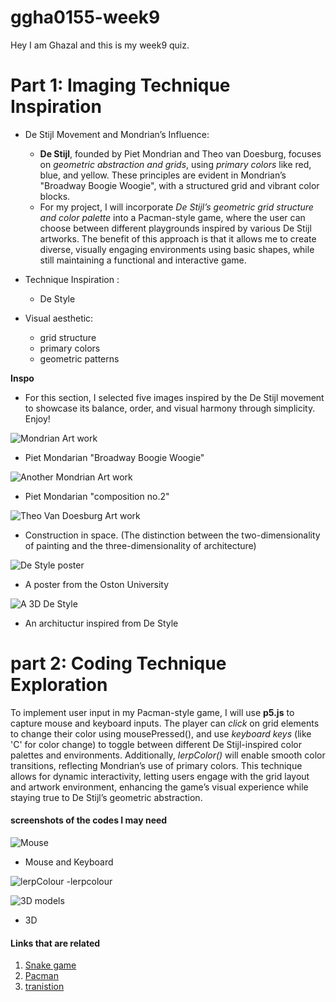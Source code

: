 # ggha0155-week9

Hey I am Ghazal and this is my week9 quiz.


# Part 1: Imaging Technique Inspiration

- De Stijl Movement and Mondrian’s Influence:

   - **De Stijl**, founded by Piet Mondrian and Theo van Doesburg, focuses on *geometric abstraction and grids*, using *primary colors* like red, blue, and yellow. These principles are evident in Mondrian’s "Broadway Boogie Woogie", with a structured grid and vibrant color blocks.
   - For my project, I will incorporate *De Stijl’s geometric grid structure and color palette* into a Pacman-style game, where the user can choose between different playgrounds inspired by various De Stijl artworks. The benefit of this approach is that it allows me to create diverse, visually engaging environments using basic shapes, while still maintaining a functional and interactive game.

- Technique Inspiration : 
    - De Style
    
- Visual aesthetic:
   - grid structure
   - primary colors
   - geometric patterns

**Inspo**
- For this section, I selected five images inspired by the De Stijl movement to showcase its balance, order, and visual harmony through simplicity. Enjoy!

![Mondrian Art work](readmeImages/Mondrian.jpg)

- Piet Mondarian "Broadway Boogie Woogie"


![Another Mondrian Art work](readmeImages/Mondrian2.jpeg)

- Piet Mondarian "composition no.2"


![Theo Van Doesburg Art work](readmeImages/atheo-van-doesburg.jpg)

- Construction in space. (The distinction between the two-dimensionality of painting and the three-dimensionality of architecture)


![De Style poster](readmeImages/poster.jpg)

- A poster from the Oston University


![A 3D De Style](readmeImages/3Dfile.jpg)

- An archituctur inspired from De Style


# part 2: Coding Technique Exploration

 To implement user input in my Pacman-style game, I will use **p5.js** to capture mouse and keyboard inputs. The player can *click* on grid elements to change their color using mousePressed(), and use *keyboard keys* (like 'C' for color change) to toggle between different De Stijl-inspired color palettes and environments. Additionally, *lerpColor()* will enable smooth color transitions, reflecting Mondrian’s use of primary colors. This technique allows for dynamic interactivity, letting users engage with the grid layout and artwork environment, enhancing the game’s visual experience while staying true to De Stijl’s geometric abstraction.


#### screenshots of the codes I may need

![Mouse](readmeImages/Mouse.jpg)
- Mouse and Keyboard 



![lerpColour](readmeImages/lerpColour.jpg)
-lerpcolour



![3D models](readmeImages/3DModel.jpg)
- 3D



#### Links that are related

1. [Snake game](https://p5js.org/examples/games-snake/)
2. [Pacman](https://pacmancode.com/)
5. [tranistion](https://stackoverflow.com/questions/58477636/transitioning-from-one-scene-to-the-next-with-p5-js)